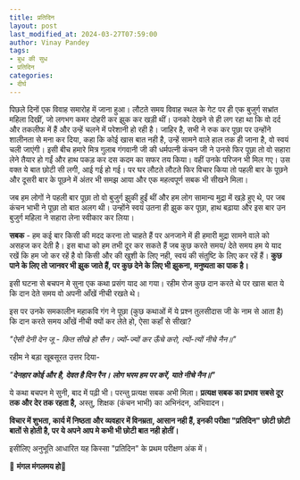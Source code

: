 ```yaml
---
title: प्रतिदिन
layout: post
last_modified_at: 2024-03-27T07:59:00
author: Vinay Pandey
tags:
- बुध की सुध
- प्रतिदिन
categories:
- दीर्घ
---
```

पिछले दिनों एक विवाह समारोह में जाना हुआ। लौटते समय विवाह स्थल के गेट पर ही एक बुजुर्ग सभ्रांत महिला दिखीं, जो लगभग कमर दोहरी कर झुक कर खड़ी थीं। उनको देखने से ही लग रहा था कि वो दर्द और तकलीफ में हैं और उन्हें चलने में परेशानी हो रही है। जाहिर है, सभी ने रुक कर पूछा पर उन्होंने शालीनता से मना कर दिया, कहा कि कोई खास बात नही है, उन्हें सामने वाले हाल तक ही जाना है, वो स्वयं चली जाएंगी। इसी बीच हमारे मित्र गुलाब गंगवानी जी की धर्मपत्नी कंचन जी ने उनसे फिर पूछा तो वो सहारा लेने तैयार हो गईं और हाथ पकड़ कर दस कदम का सफर तय किया। वहीं उनके परिजन भी मिल गए। 
उस वक्त ये बात छोटी सी लगी, आई गई हो गई। पर घर लौटते लौटते फिर विचार किया तो पहली बार के पूछने और दूसरी बार के पूछने में अंतर भी समझ आया और एक महत्वपूर्ण सबक भी सीखने मिला। 

जब हम लोगों ने पहली बार पूछा तो वो बुजुर्ग झुकी हुईं थीं और हम लोग सामान्य मुद्रा में खड़े हुए थे, पर जब कंचन भाभी ने पूछा तो बात अलग थी। उन्होंने स्वयं उतना ही झुक कर पूछा, हाथ बढ़ाया और इस बार उन बुजुर्ग महिला ने सहारा लेना स्वीकार कर लिया। 

**सबक** - हम कई बार किसी की मदद करना तो चाहते हैं पर अनजाने में ही हमारी मुद्रा सामने वाले को असहज कर देती है। इस बाधा को हम तभी दूर कर सकते हैं जब कुछ करते समय/ देते समय हम ये याद रखें कि हम जो कर रहें है वो किसी और की खुशी के लिए नही, स्वयं की  संतुष्टि के लिए कर रहें हैं। **कुछ पाने के लिए तो जानवर भी झुक जाते हैं, पर कुछ देने के लिए भी झुकना, मनुष्यता का पाक है।**

इसी घटना से बचपन मे सुना एक कथा प्रसंग याद आ गया। रहीम रोज कुछ दान करते थे पर खास बात ये कि दान देते समय वो अपनी आँखें नीची रखते थे।

इस पर उनके समकालीन महाकवि गंग ने पूछा (कुछ कथाओं में ये प्रश्न तुलसीदास जी के नाम से आता है) कि दान करते समय आँखें नीची क्यों कर लेते हो, ऐसा कहाँ से सीखा?

*"ऐसी देनी देन जू - कित सीखे हो सैन।*
*ज्यों-ज्यों कर ऊँचे करो, त्यों-त्यों नीचे नैन॥"*

रहीम ने बड़ा खूबसूरत उत्तर दिया-

 *"**देनहार कोई और है, देवत है दिन रैन।***
***लोग भरम हम पर करें, याते नीचे नैन॥"***

ये कथा बचपन मे सुनी, बाद में पढ़ी भी। परन्तु प्रत्यक्ष सबक अभी मिला। **प्रत्यक्ष सबक का प्रभाव सबसे दूर तक और देर तक रहता है,** अस्तु, शिक्षक (कंचन भाभी) का अभिनंदन, अभिवादन। 

**विचार में शुभता, कार्य में निष्ठता और व्यवहार में विनम्रता, आसान नही हैं, इनकी परीक्षा "प्रतिदिन" छोटी छोटी बातों से होती है, पर  ये अपने आप मे कभी भी छोटी बात नही होतीं।** 

इसीलिए अनुभूति आधारित यह किस्सा "प्रतिदिन" के प्रथम परीक्षण अंक में। 

🙏 **मंगल मंगलमय हो**🙏


